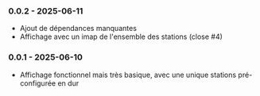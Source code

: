 
### 0.0.2 - 2025-06-11
- Ajout de dépendances manquantes
- Affichage avec un imap de l'ensemble des stations (close #4)

### 0.0.1 - 2025-06-10
- Affichage fonctionnel mais très basique, avec une unique stations pré-configurée en dur


